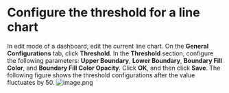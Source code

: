 # Configure the threshold for a line chart

In edit mode of a dashboard, edit the current line chart. On the **General Configurations** tab, click **Threshold**. In the **Threshold** section, configure the following parameters: **Upper Boundary**, **Lower Boundary**, **Boundary Fill Color**, and **Boundary Fill Color Opacity**. Click **OK**, and then click **Save**. The following figure shows the threshold configurations after the value fluctuates by 50.
![image.png](/img/src/en/visulization/lineChart/setThreshold/setThreshold1.png)
